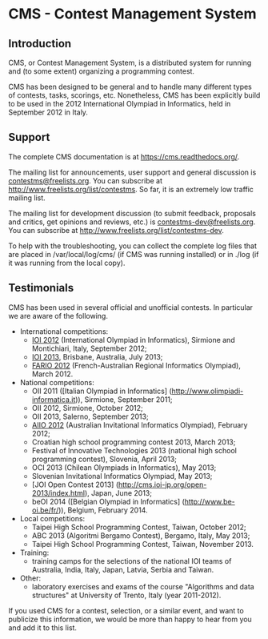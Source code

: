 CMS - Contest Management System
=================================


Introduction
------------

CMS, or Contest Management System, is a distributed system for running
and (to some extent) organizing a programming contest.

CMS has been designed to be general and to handle many different types
of contests, tasks, scorings, etc. Nonetheless, CMS has been
explicitly build to be used in the 2012 International Olympiad in
Informatics, held in September 2012 in Italy.


Support
-------

The complete CMS documentation is at <https://cms.readthedocs.org/>.

The mailing list for announcements, user support and general discussion
is <contestms@freelists.org>. You can subscribe at
<http://www.freelists.org/list/contestms>. So far, it is an extremely
low traffic mailing list.

The mailing list for development discussion (to submit feedback,
proposals and critics, get opinions and reviews, etc.) is
<contestms-dev@freelists.org>. You can subscribe at
<http://www.freelists.org/list/contestms-dev>.

To help with the troubleshooting, you can collect the complete log
files that are placed in /var/local/log/cms/ (if CMS was running
installed) or in ./log (if it was running from the local copy).


Testimonials
------------

CMS has been used in several official and unofficial contests. In
particular we are aware of the following.

- International competitions:
    - [IOI 2012](http://www.ioi2012.org) (International Olympiad in
      Informatics), Sirmione and Montichiari, Italy, September 2012;
    - [IOI 2013](http://www.ioi2013.org), Brisbane, Australia, July
      2013;
    - [FARIO 2012](http://orac.amt.edu.au/fario/fario12results.html)
      (French-Australian Regional Informatics Olympiad), March 2012.
- National competitions:
    - OII 2011 ([Italian Olympiad in Informatics]
      (http://www.olimpiadi-informatica.it)), Sirmione, September
      2011;
    - OII 2012, Sirmione, October 2012;
    - OII 2013, Salerno, September 2013;
    - [AIIO 2012](http://orac.amt.edu.au/aiio/aiio12results.html)
      (Australian Invitational Informatics Olympiad), February 2012;
    - Croatian high school programming contest 2013, March 2013;
    - Festival of Innovative Technologies 2013 (national high school
      programming contest), Slovenia, April 2013;
    - OCI 2013 (Chilean Olympiads in Informatics), May 2013;
    - Slovenian Invitational Informatics Olympiad, May 2013;
    - [JOI Open Contest 2013]
      (http://cms.ioi-jp.org/open-2013/index.html), Japan, June 2013;
    - beOI 2014 ([Belgian Olympiad in Informatics]
      (http://www.be-oi.be/fr/)), Belgium, February 2014.
- Local competitions:
    - Taipei High School Programming Contest, Taiwan, October 2012;
    - ABC 2013 (Algoritmi Bergamo Contest), Bergamo, Italy, May
      2013;
    - Taipei High School Programming Contest, Taiwan, November 2013.
- Training:
    - training camps for the selections of the national IOI teams of
      Australia, India, Italy, Japan, Latvia, Serbia and Taiwan.
- Other:
    - laboratory exercises and exams of the course "Algorithms and
      data structures" at University of Trento, Italy (year
      2011-2012).

If you used CMS for a contest, selection, or a similar event, and want
to publicize this information, we would be more than happy to hear
from you and add it to this list.
